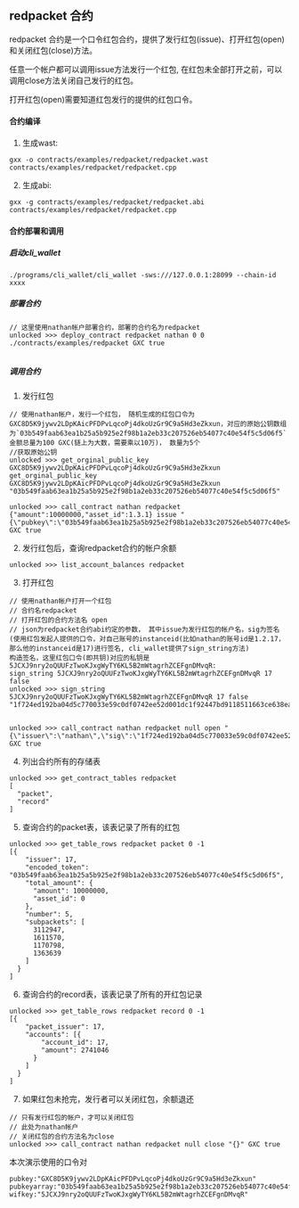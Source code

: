 redpacket 合约
---------

redpacket 合约是一个口令红包合约，提供了发行红包(issue)、打开红包(open) 和关闭红包(close)方法。

任意一个帐户都可以调用issue方法发行一个红包, 在红包未全部打开之前，可以调用close方法关闭自己发行的红包。

打开红包(open)需要知道红包发行的提供的红包口令。

#### 合约编译

1. 生成wast:
```
gxx -o contracts/examples/redpacket/redpacket.wast contracts/examples/redpacket/redpacket.cpp 
```

2. 生成abi:
```
gxx -g contracts/examples/redpacket/redpacket.abi contracts/examples/redpacket/redpacket.cpp 
```

#### 合约部署和调用

##### 启动cli_wallet
```
./programs/cli_wallet/cli_wallet -sws:///127.0.0.1:28099 --chain-id xxxx
```

##### 部署合约
```
// 这里使用nathan帐户部署合约，部署的合约名为redpacket
unlocked >>> deploy_contract redpacket nathan 0 0 ./contracts/examples/redpacket GXC true


```

##### 调用合约

1. 发行红包
```
// 使用nathan帐户，发行一个红包， 随机生成的红包口令为GXC8D5K9jywv2LDpKAicPFDPvLqcoPj4dkoUzGr9C9a5Hd3eZkxun，对应的原始公钥数组为`03b549faab63ea1b25a5b925e2f98b1a2eb33c207526eb54077c40e54f5c5d06f5` 金额总量为100 GXC(链上为大数，需要乘以10万)， 数量为5个
//获取原始公钥
unlocked >>> get_orginal_public_key GXC8D5K9jywv2LDpKAicPFDPvLqcoPj4dkoUzGr9C9a5Hd3eZkxun
get_orginal_public_key GXC8D5K9jywv2LDpKAicPFDPvLqcoPj4dkoUzGr9C9a5Hd3eZkxun
"03b549faab63ea1b25a5b925e2f98b1a2eb33c207526eb54077c40e54f5c5d06f5"

unlocked >>> call_contract nathan redpacket {"amount":10000000,"asset_id":1.3.1} issue "{\"pubkey\":\"03b549faab63ea1b25a5b925e2f98b1a2eb33c207526eb54077c40e54f5c5d06f5\",\"number\":5}" GXC true
```

2. 发行红包后，查询redpacket合约的帐户余额
```
unlocked >>> list_account_balances redpacket
```

3. 打开红包
```
// 使用nathan帐户打开一个红包
// 合约名redpacket
// 打开红包的合约方法名 open
// json为redpacket合约abi约定的参数， 其中issue为发行红包的帐户名，sig为签名(使用红包发起人提供的口令，对自己账号的instanceid(比如nathan的账号id是1.2.17，那么他的instanceid是17)进行签名, cli_wallet提供了sign_string方法)
构造签名，这里红包口令(即共钥)对应的私钥是5JCXJ9nry2oQUUFzTwoKJxgWyTY6KL5B2mWtagrhZCEFgnDMvqR:  
sign_string 5JCXJ9nry2oQUUFzTwoKJxgWyTY6KL5B2mWtagrhZCEFgnDMvqR 17 false
unlocked >>> sign_string 5JCXJ9nry2oQUUFzTwoKJxgWyTY6KL5B2mWtagrhZCEFgnDMvqR 17 false
"1f724ed192ba04d5c770033e59c0df0742ee52d001dc1f92447bd9118511663ce638ea3fb5eb5e5d7ef71a82f53f1bbeeeea70aa198a5f48e2aa8358466852e313"


unlocked >>> call_contract nathan redpacket null open "{\"issuer\":\"nathan\",\"sig\":\"1f724ed192ba04d5c770033e59c0df0742ee52d001dc1f92447bd9118511663ce638ea3fb5eb5e5d7ef71a82f53f1bbeeeea70aa198a5f48e2aa8358466852e313\"}" GXC true

```

4. 列出合约所有的存储表
```
unlocked >>> get_contract_tables redpacket
[
  "packet",
  "record"
]
```

5. 查询合约的packet表，该表记录了所有的红包
```
unlocked >>> get_table_rows redpacket packet 0 -1
[{
    "issuer": 17,
    "encoded_token": "03b549faab63ea1b25a5b925e2f98b1a2eb33c207526eb54077c40e54f5c5d06f5",
    "total_amount": {
      "amount": 10000000,
      "asset_id": 0
    },
    "number": 5,
    "subpackets": [
      3112947,
      1611570,
      1170798,
      1363639
    ]
  }
]
```

6. 查询合约的record表，该表记录了所有的开红包记录
```
unlocked >>> get_table_rows redpacket record 0 -1
[{
    "packet_issuer": 17,
    "accounts": [{
        "account_id": 17,
        "amount": 2741046
      }
    ]
  }
]

```

7. 如果红包未抢完，发行者可以关闭红包，余额退还

```
// 只有发行红包的帐户，才可以关闭红包
// 此处为nathan帐户
// 关闭红包的合约方法名为close
unlocked >>> call_contract nathan redpacket null close "{}" GXC true
```

本次演示使用的口令对
```
pubkey:"GXC8D5K9jywv2LDpKAicPFDPvLqcoPj4dkoUzGr9C9a5Hd3eZkxun"
pubkeyarray:"03b549faab63ea1b25a5b925e2f98b1a2eb33c207526eb54077c40e54f5c5d06f5"
wifkey:"5JCXJ9nry2oQUUFzTwoKJxgWyTY6KL5B2mWtagrhZCEFgnDMvqR"
```
